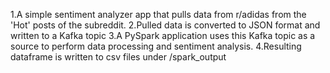 1.A simple sentiment analyzer app that pulls data from r/adidas from the 'Hot' posts of the subreddit.
2.Pulled data is converted to JSON format and written to a Kafka topic
3.A PySpark application uses this Kafka topic as a source to perform data processing and sentiment analysis.
4.Resulting dataframe is written to csv files under /spark_output
